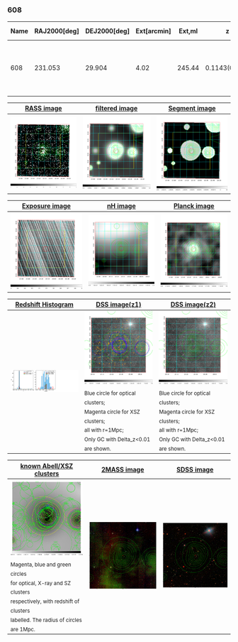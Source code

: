 <div STYLE="page-break-after: always;"></div>

### 608

|Name|RAJ2000[deg]|DEJ2000[deg] |Ext[arcmin]| Ext,ml | z | z_src| C|GC(XSZ,Delta_z<0.01)| GC(OPT,Delta_z<0.01)|GC| R_sig[arcmin] | R500[arcmin] | R500[Mpc]| CRsig[c/s] | CR500[c/s] |L500[1E44 erg/s]|F500[1E-12 erg/s/cm^2]| M500[1E14 Msun]|Tx[keV]|Cnt_sig|Beta|Rc[arcmin]|Comment|Alias|
|---|---|---|---|---|---|------|---|--------|---------|----------|---|---|---|---|---|---|---|---|---|---|---|---|---|---|
|608| 231.053| 29.904| 4.02| 245.44| 0.1143(0.005)| z1, z_xsz| B| MCXC, PSZ2, Tar, XB| A, C, N, RM, W| A, C, F20, MCXC, N, PSZ2, Tar, W, XB| 13.344| 9.378| 1.167| 0.590(0.071)| 0.562(0.068)| 3.759(0.216)| 11.137(0.641)| 5.04(0.14)| 6.03(0.11)| 215.2| 0.977(-0.034+0.017)| 7.409(-0.325+0.276)| -| k480|

|[RASS image](../image/608/608_img.pdf)|[filtered image](../image/608/608_fil.pdf)|[Segment image](../image/608/608_seg.pdf)|
|-------------------|--------------------|-------------------|
| <img src="../image/608/608_img.png" width="300">  | <img src="../image/608/608_fil.png" width="300">   | <img src="../image/608/608_seg.png" width="300">  |

|[Exposure image](../image/608/608_mex.pdf)| [nH image](../image/608/608_nh.pdf)| [Planck image](../image/608/608_p.pdf)|
|-------------------|--------------------|-------------------|
|<img src="../image/608/608_mex.png" width="300">   | <img src="../image/608/608_nh.png" width="300">    | <img src="../image/608/608_p.png" width="300"> |

|[Redshift Histogram](../image/608/608_zg.pdf) | [DSS image(z1)](../image/608/608_dss_z1.pdf)      |  [DSS image(z2)](../image/608/608_dss_z2.pdf)    |
|-------------------|--------------------|-------------------|
|<img src="../image/608/608_zg.png" width="300"> |<img src="../image/608/608_dss_z1.png" width="300"> <sub><br>Blue circle for optical clusters; <br>Magenta circle for XSZ clusters; <br>all with r=1Mpc; <br>Only GC with Delta_z<0.01 are shown. </sub>| <img src="../image/608/608_dss_z2.png" width="300"><sub><br>Blue circle for optical clusters; <br>Magenta circle for XSZ clusters; <br>all with r=1Mpc; <br>Only GC with Delta_z<0.01 are shown. </sub> |

|[known Abell/XSZ clusters](../image/608/608_gc.pdf) | [2MASS image](../image/608/608_2mass.pdf)      |[SDSS image](../image/608/608_sdss.pdf)   |
|-------------------|-------------------|-------------------|
|<img src=../image/608/608_gc.png width="300"> <br><sub>Magenta, blue and green circles <br>for optical, X-ray and SZ clusters <br>respectively, with redshift of clusters <br>labelled. The radius of circles <br>are 1Mpc.</sub>|<img src="../image/608/608_2mass.png" width="300">  | <img src="../image/608/608_sdss.png" width="300">  |




